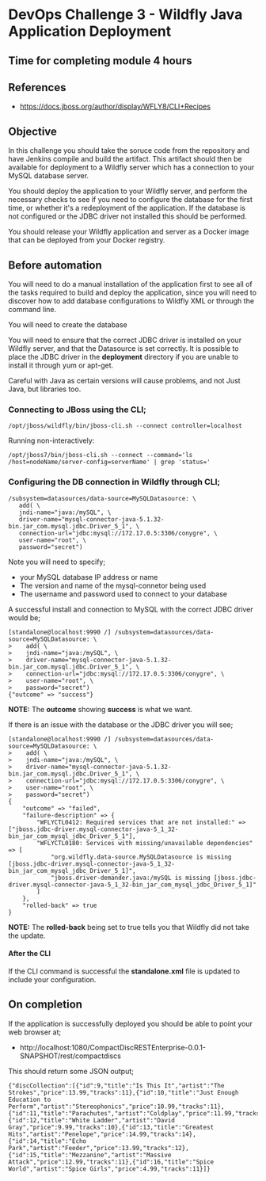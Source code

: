 # DevOps Challenge 3 - Wildfly Java Application Deployment

## Time for completing module 4 hours

## References
* https://docs.jboss.org/author/display/WFLY8/CLI+Recipes


## Objective
In this challenge you should take the soruce code from the repository and have Jenkins compile and build the artifact.  This artifact should then be available for deployment to a Wildfly server which has a connection to your MySQL database server.

You should deploy the application to your Wildfly server, and perform the necessary checks to see if you need to configure the database for the first time, or whether it's a redeployment of the application.  If the database is not configured or the JDBC driver not installed this should be performed.

You should release your Wildfly application and server as a Docker image that can be deployed from your Docker registry.

## Before automation
You will need to do a manual installation of the application first to see all of the tasks required to build and deploy the application, since you will need to discover how to add database configurations to Wildfly XML or through the command line.

You will need to create the database

You will need to ensure that the correct JDBC driver is installed on your Wildfly server, and that the Datasource is set correctly.  It is possible to place the JDBC driver in the **deployment** directory if you are unable to install it through yum or apt-get.

Careful with Java as certain versions will cause problems, and not Just Java, but libraries too.

### Connecting to JBoss using the CLI;
```
/opt/jboss/wildfly/bin/jboss-cli.sh --connect controller=localhost
```

Running non-interactively:
```
/opt/jboss7/bin/jboss-cli.sh --connect --command='ls /host=nodeName/server-config=serverName' | grep 'status='
```

### Configuring the DB connection in Wildfly through CLI;
```
/subsystem=datasources/data-source=MySQLDatasource: \
   add( \
   jndi-name="java:/mySQL", \
   driver-name="mysql-connector-java-5.1.32-bin.jar_com.mysql.jdbc.Driver_5_1", \
   connection-url="jdbc:mysql://172.17.0.5:3306/conygre", \
   user-name="root", \
   password="secret")
```

Note you will need to specify;
* your MySQL database IP address or name
* The version and name of the mysql-connetor being used
* The username and password used to connect to your database

A successful install and connection to MySQL with the correct JDBC driver would be;
```
[standalone@localhost:9990 /] /subsystem=datasources/data-source=MySQLDatasource: \
>    add( \
>    jndi-name="java:/mySQL", \
>    driver-name="mysql-connector-java-5.1.32-bin.jar_com.mysql.jdbc.Driver_5_1", \
>    connection-url="jdbc:mysql://172.17.0.5:3306/conygre", \
>    user-name="root", \
>    password="secret")
{"outcome" => "success"}
```

**NOTE:** The **outcome** showing **success** is what we want.

If there is an issue with the database or the JDBC driver you will see;
```
[standalone@localhost:9990 /] /subsystem=datasources/data-source=MySQLDatasource: \
>    add( \
>    jndi-name="java:/mySQL", \
>    driver-name="mysql-connector-java-5.1.32-bin.jar_com.mysql.jdbc.Driver_5_1", \
>    connection-url="jdbc:mysql://172.17.0.5:3306/conygre", \
>    user-name="root", \
>    password="secret")
{
    "outcome" => "failed",
    "failure-description" => {
        "WFLYCTL0412: Required services that are not installed:" => ["jboss.jdbc-driver.mysql-connector-java-5_1_32-bin_jar_com_mysql_jdbc_Driver_5_1"],
        "WFLYCTL0180: Services with missing/unavailable dependencies" => [
            "org.wildfly.data-source.MySQLDatasource is missing [jboss.jdbc-driver.mysql-connector-java-5_1_32-bin_jar_com_mysql_jdbc_Driver_5_1]",
            "jboss.driver-demander.java:/mySQL is missing [jboss.jdbc-driver.mysql-connector-java-5_1_32-bin_jar_com_mysql_jdbc_Driver_5_1]"
        ]
    },
    "rolled-back" => true
}
```

**NOTE:** The **rolled-back** being set to true tells you that Wildfly did not take the update.

#### After the CLI
If the CLI command is successful the **standalone.xml** file is updated to include your configuration.

## On completion
If the application is successfully deployed you should be able to point your web browser at;
* http://localhost:1080/CompactDiscRESTEnterprise-0.0.1-SNAPSHOT/rest/compactdiscs

This should return some JSON output;
```
{"discCollection":[{"id":9,"title":"Is This It","artist":"The Strokes","price":13.99,"tracks":11},{"id":10,"title":"Just Enough Education to Perform","artist":"Stereophonics","price":10.99,"tracks":11},{"id":11,"title":"Parachutes","artist":"Coldplay","price":11.99,"tracks":10},{"id":12,"title":"White Ladder","artist":"David Gray","price":9.99,"tracks":10},{"id":13,"title":"Greatest Hits","artist":"Penelope","price":14.99,"tracks":14},{"id":14,"title":"Echo Park","artist":"Feeder","price":13.99,"tracks":12},{"id":15,"title":"Mezzanine","artist":"Massive Attack","price":12.99,"tracks":11},{"id":16,"title":"Spice World","artist":"Spice Girls","price":4.99,"tracks":11}]}
```
